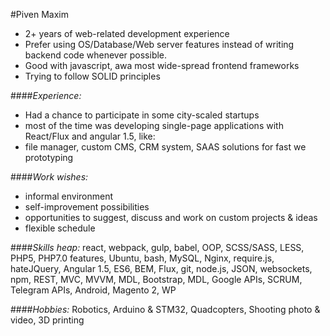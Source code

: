 #Piven Maxim

* 2+ years of web-related development experience
* Prefer using OS/Database/Web server features instead of writing backend code whenever possible.
* Good with javascript, awa most wide-spread frontend frameworks
* Trying to follow SOLID principles

####*Experience:*
* Had a chance to participate in some city-scaled startups
* most of the time was developing single-page applications with React/Flux and angular 1.5, like:
* file manager, custom CMS, CRM system, SAAS solutions for fast we prototyping

####*Work wishes:*
* informal environment
* self-improvement possibilities
* opportunities to suggest, discuss and work on custom projects & ideas
* flexible schedule

####*Skills heap:*
    react, webpack, gulp, babel, OOP, SCSS/SASS, LESS, PHP5, PHP7.0 features, Ubuntu, bash, MySQL, Nginx, require.js, hateJQuery, Angular 1.5, ES6, BEM, Flux, git, node.js, JSON, websockets, npm, REST, MVC, MVVM, MDL, Bootstrap, MDL, Google APIs, SCRUM, Telegram APIs, Android, Magento 2, WP
    
####*Hobbies:*
    Robotics, Arduino & STM32, Quadcopters, Shooting photo & video, 3D printing